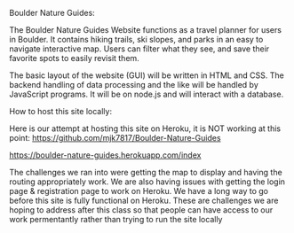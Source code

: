 Boulder Nature Guides:

The Boulder Nature Guides Website functions as a travel planner for users in Boulder. It contains hiking trails, ski slopes, and  parks 
in an easy to navigate interactive map. Users can filter what they see, and save their favorite spots to easily revisit them.

The basic layout of the website (GUI) will be written in HTML and CSS. 
The backend handling of data processing and the like will be handled by JavaScript programs. It will be on node.js and will interact with a database.

How to host this site locally:


Here is our attempt at hosting this site on Heroku, it is NOT working at this point:
https://github.com/mjk7817/Boulder-Nature-Guides



https://boulder-nature-guides.herokuapp.com/index

The challenges we ran into were getting the map to display and having the routing appropriately work. We are also having issues with getting the login page & registration page to work on Heroku. We have a long way to go before this site is fully functional on Heroku.  These are challenges we are hoping to address after this class so that people can have access to our work permentantly rather than trying to run the site locally 
